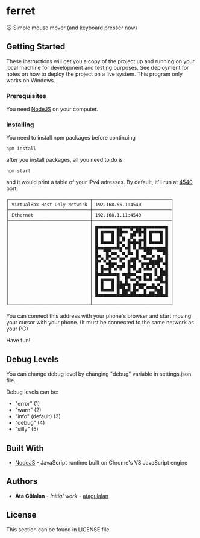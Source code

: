 # ferret

🐭 Simple mouse mover (and keyboard presser now)

## Getting Started

These instructions will get you a copy of the project up and running on your local machine for development and testing purposes. See deployment for notes on how to deploy the project on a live system. This program only works on Windows.

### Prerequisites

You need [NodeJS](https://nodejs.org/en/download/) on your computer.

### Installing

You need to install npm packages before continuing

```
npm install
```

after you install packages, all you need to do is

```
npm start
```

and it would print a table of your IPv4 adresses. By default, it'll run at [4540](https://eksisozluk.com/4540-merkez--3607686) port.

```
┌──────────────────────────────┬─────────────────────────────┐
│ VirtualBox Host-Only Network │ 192.168.56.1:4540           │
├──────────────────────────────┼─────────────────────────────┤
│ Ethernet                     │ 192.168.1.11:4540           │
├──────────────────────────────┼─────────────────────────────┤
│                              │ ▄▄▄▄▄▄▄▄▄▄▄▄▄▄▄▄▄▄▄▄▄▄▄▄▄▄▄ │
│                              │ █ ▄▄▄▄▄ ██▄▄ ▀▄██▄█ ▄▄▄▄▄ █ │
│                              │ █ █   █ █▀▄  █▀ ▀ █ █   █ █ │
│                              │ █ █▄▄▄█ █▄▀ █▄█▄█▀█ █▄▄▄█ █ │
│                              │ █▄▄▄▄▄▄▄█▄▀▄█ █ █▄█▄▄▄▄▄▄▄█ │
│                              │ █  ▀█▀▄▄ ▀▄ █▄ █  ▀██  ▀▀██ │
│                              │ █▀▄ █▀▄▄▀▄▄▀ ▄▄█ ▀█▄▄▀ █▄ █ │
│                              │ █▀ ▀▄█▄▄ ▀▄ █▀█ ▀▄▄▄████▀▄█ │
│                              │ █ █▄▄█▀▄▀█▀ █▀█ ▄▀▄█▄▀▄▀▄ █ │
│                              │ █▄█▄▄█▄▄▄ ▄▄█▄▄▀▀ ▄▄▄ █ ███ │
│                              │ █ ▄▄▄▄▄ █  █▀▄▄▀█ █▄█ ▄██ █ │
│                              │ █ █   █ ██▄█▄ ▄█▄▄▄  ▄ ▄▀▀█ │
│                              │ █ █▄▄▄█ █▀█▄█ █▄▀▀▄▀▀▀█▄█ █ │
│                              │ █▄▄▄▄▄▄▄█▄██▄██▄▄▄█▄██▄██▄█ │
│                              │                             │
└──────────────────────────────┴─────────────────────────────┘
```

You can connect this address with your phone's browser and start moving your cursor with your phone.
(It must be connected to the same network as your PC)

Have fun!

## Debug Levels

You can change debug level by changing "debug" variable in settings.json file.

Debug levels can be:

- "error" (1)
- "warn" (2)
- "info" (default) (3)
- "debug" (4)
- "silly" (5)

## Built With

- [NodeJS](https://nodejs.org/en/) - JavaScript runtime built on Chrome's V8 JavaScript engine

## Authors

- **Ata Gülalan** - _Initial work_ - [atagulalan](https://github.com/atagulalan)

## License

This section can be found in LICENSE file.
